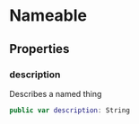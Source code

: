 
# Nameable

## Properties

### description

Describes a named thing

```swift
public var description: String
```
